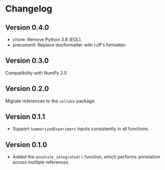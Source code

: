 # Changelog

## Version 0.4.0

- chore: Remove Python 3.8 (EOL).
- precommit: Replace docformatter with ruff's formatter.

## Version 0.3.0

Compatibility with NumPy 2.0

## Version 0.2.0

Migrate references to the `celldex` package.

## Version 0.1.1

- Support `SummarizedExperiment` inputs consistently in all functions.

## Version 0.1.0

- Added the `annotate_integrated()` function, which performs annotation across multiple references.
